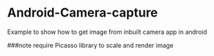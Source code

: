 # Android-Camera-capture
Example to show how to get image from inbuilt camera app in android

###note
require Picasso library to scale and render image

